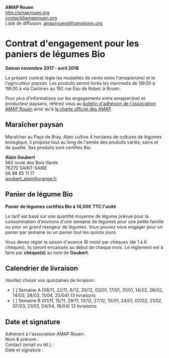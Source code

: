 **AMAP Rouen**  
http://amaprouen.org  
contact@amaprouen.org  
Liste de diffusion: amaprouen@framalistes.org

# Contrat d'engagement pour les paniers de légumes Bio
**Saison novembre 2017 - avril 2018**

Le présent contrat règle les modalités de vente entre l'*amapien(ne)* et le *l'agriculteur paysan*. Les produits seront livrés les mercredis de 18h30 à 19h30 à «la Cantine» au 192 rue Eau de Robec à Rouen.

Pour plus d'informations sur les engagements entre amapien(ne) et producteur paysans, référez vous au [bulletin d'adhésion de l'association AMAP Rouen](bulletin-adhesion-amap-rouen) ainsi qu'à [la charte officiel des AMAP](http://miramap.org/IMG/pdf/charte_des_amap_mars_2014-2.pdf).

## Maraîcher paysan

Maraîcher au Pays de Bray, Alain cultive 4 hectares de cultures de légumes biologique, il propose tout au long de l'année des produits variés, sains et de qualité. Ses produits sont certifiés Bio.

**Alain Goubert**  
562 route des Bois Illards  
76270 SAINT-SAIRE  
06 88 85 11 17  
goubert_alain@orange.fr

## Panier de légume Bio
**Panier de légumes certifiés Bio à 14,00€ TTC l'unité**

Le tarif est basé sur une quantité moyenne de légume prévue pour la consommation d'environs d'une semaine de légumes pour une petite famille ou pour un grand mangeur de légumes. Vous pouvez vous engager pour un panier par semaine ou un panier tout les quinze jours.

 Vous devez régler la saison d'avance (6 mois) par chèques (de 1 à 6 chèques), ils seront encaissés au début de chaque mois. Le réglement est à faire par **chèque(s)** au nom de **Goubert**.

## Calendrier de livraison

Veuillez choisir vos quinzaines de livraison : 

 - [ ] Semaine A (08/11, 22/11, 6/12, 20/12, 03/01, 17/01, 31/01, 14/02, 28/02, 14/03, 28/03, 11/04, 25/04) 13 livraisons
 - [ ] Semaine B (01/11, 15/11, 29/11, 13/12, 27/12, 10/01, 24/01, 07/02, 21/02, 07/03, 21/03, 04/04, 18/04) 13 livraisons

## Date et signature
Adhérent à l'association AMAP Rouen.  
Nom & prénom :  
Contact (email ou tél.) :   
Date et signature : 